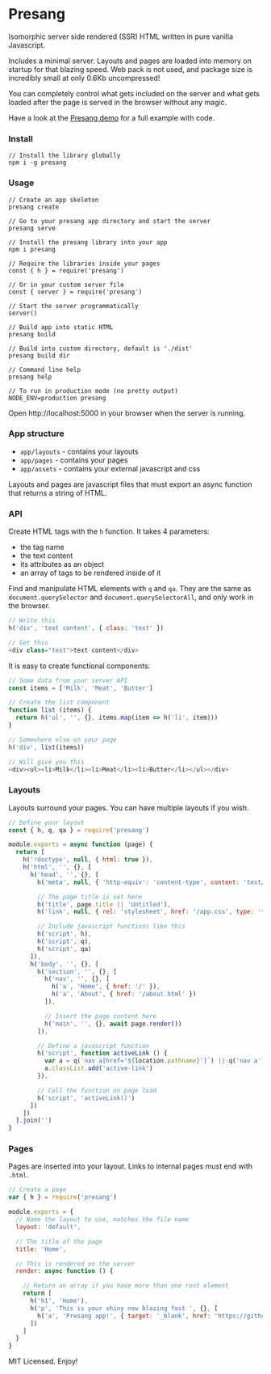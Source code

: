 # Presang
Isomorphic server side rendered (SSR) HTML written in pure vanilla Javascript.

Includes a minimal server. Layouts and pages are loaded into memory on startup for that blazing speed. Web pack is not used, and package size is incredibly small at only 0.6Kb uncompressed!

You can completely control what gets included on the server and what gets loaded after the page is served in the browser without any magic.

Have a look at the [Presang demo](https://github.com/fugroup/presang-demo) for a full example with code.

### Install
```
// Install the library globally
npm i -g presang
```

### Usage
```
// Create an app skeleton
presang create

// Go to your presang app directory and start the server
presang serve

// Install the presang library into your app
npm i presang

// Require the libraries inside your pages
const { h } = require('presang')

// Or in your custom server file
const { server } = require('presang')

// Start the server programmatically
server()

// Build app into static HTML
presang build

// Build into custom directory, default is './dist'
presang build dir

// Command line help
presang help

// To run in production mode (no pretty output)
NODE_ENV=production presang
```
Open http://localhost:5000 in your browser when the server is running.

### App structure
* `app/layouts` - contains your layouts
* `app/pages` - contains your pages
* `app/assets` - contains your external javascript and css

Layouts and pages are javascript files that must export an async function that returns a string of HTML.

### API
Create HTML tags with the `h` function. It takes 4 parameters:
* the tag name
* the text content
* its attributes as an object
* an array of tags to be rendered inside of it

Find and manipulate HTML elements with `q` and `qa`. They are the same as `document.querySelector` and `document.querySelectorAll`, and only work in the browser.

```javascript
// Write this
h('div', 'text content', { class: 'text' })

// Get this
<div class="text">text content</div>
```
It is easy to create functional components:
```javascript
// Some data from your server API
const items = ['Milk', 'Meat', 'Butter']

// Create the list component
function list (items) {
  return h('ul', '', {}, items.map(item => h('li', item)))
}

// Somewhere else on your page
h('div', list(items))

// Will give you this
<div><ul><li>Milk</li><li>Meat</li><li>Butter</li></ul></div>
```
### Layouts
Layouts surround your pages. You can have multiple layouts if you wish.
```javascript
// Define your layout
const { h, q, qa } = require('presang')

module.exports = async function (page) {
  return [
    h('!doctype', null, { html: true }),
    h('html', '', {}, [
      h('head', '', {}, [
        h('meta', null, { 'http-equiv': 'content-type', content: 'text/html; charset=utf-8' }),

        // The page title is set here
        h('title', page.title || 'Untitled'),
        h('link', null, { rel: 'stylesheet', href: '/app.css', type: 'text/css' }),

        // Include javascript functions like this
        h('script', h),
        h('script', q),
        h('script', qa)
      ]),
      h('body', '', {}, [
        h('section', '', {}, [
          h('nav', '', {}, [
            h('a', 'Home', { href: '/' }),
            h('a', 'About', { href: '/about.html' })
          ]),

          // Insert the page content here
          h('main', '', {}, await page.render())
        ]),

        // Define a javascript function
        h('script', function activeLink () {
          var a = q(`nav a[href='${location.pathname}']`) || q('nav a')
          a.classList.add('active-link')
        }),

        // Call the function on page load
        h('script', 'activeLink()')
      ])
    ])
  ].join('')
}
```

### Pages
Pages are inserted into your layout. Links to internal pages must end with `.html`.

```javascript
// Create a page
var { h } = require('presang')

module.exports = {
  // Name the layout to use, matches the file name
  layout: 'default',

  // The title of the page
  title: 'Home',

  // This is rendered on the server
  render: async function () {

    // Return an array if you have more than one root element
    return [
      h('h1', 'Home'),
      h('p', 'This is your shiny new blazing fast ', {}, [
        h('a', 'Presang app!', { target: '_blank', href: 'https://github.com/fugroup/presang' })
      ])
    ]
  }
}
```
MIT Licensed. Enjoy!